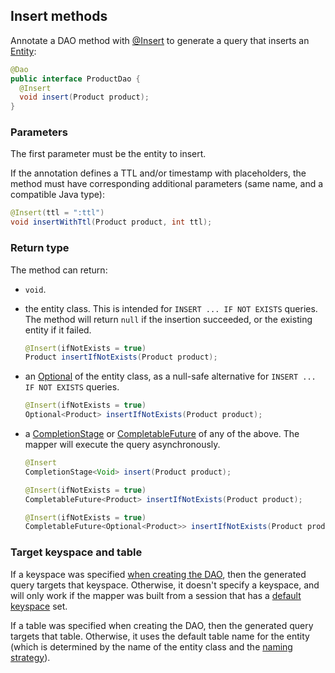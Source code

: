 ## Insert methods

Annotate a DAO method with [@Insert] to generate a query that inserts an [Entity](../../entities):

```java
@Dao
public interface ProductDao {
  @Insert
  void insert(Product product);
}
```

### Parameters

The first parameter must be the entity to insert.

If the annotation defines a TTL and/or timestamp with placeholders, the method must have
corresponding additional parameters (same name, and a compatible Java type):

```java
@Insert(ttl = ":ttl")
void insertWithTtl(Product product, int ttl);
```

### Return type

The method can return:

* `void`.

* the entity class. This is intended for `INSERT ... IF NOT EXISTS` queries. The method will return
  `null` if the insertion succeeded, or the existing entity if it failed.

    ```java
    @Insert(ifNotExists = true)
    Product insertIfNotExists(Product product);
    ```

* an [Optional] of the entity class, as a null-safe alternative for `INSERT ... IF NOT EXISTS`
  queries.

    ```java
    @Insert(ifNotExists = true)
    Optional<Product> insertIfNotExists(Product product);
    ```
    
* a [CompletionStage] or [CompletableFuture] of any of the above. The mapper will execute the query
  asynchronously.

    ```java
    @Insert
    CompletionStage<Void> insert(Product product);

    @Insert(ifNotExists = true)
    CompletableFuture<Product> insertIfNotExists(Product product);

    @Insert(ifNotExists = true)
    CompletableFuture<Optional<Product>> insertIfNotExists(Product product);
    ```

### Target keyspace and table

If a keyspace was specified [when creating the DAO](../../mapper/#dao-factory-methods), then the
generated query targets that keyspace. Otherwise, it doesn't specify a keyspace, and will only work
if the mapper was built from a session that has a [default keyspace] set.

If a table was specified when creating the DAO, then the generated query targets that table.
Otherwise, it uses the default table name for the entity (which is determined by the name of the
entity class and the [naming strategy](../../entities/#naming-strategy)).

[default keyspace]: https://docs.datastax.com/en/drivers/java/4.0/com/datastax/oss/driver/api/core/session/SessionBuilder.html#withKeyspace-com.datastax.oss.driver.api.core.CqlIdentifier-
[@Insert]:          https://docs.datastax.com/en/drivers/java/4.0/com/datastax/oss/driver/api/mapper/annotations/Insert.html

[CompletionStage]: https://docs.oracle.com/javase/8/docs/api/java/util/concurrent/CompletionStage.html
[CompletableFuture]: https://docs.oracle.com/javase/8/docs/api/java/util/concurrent/CompletableFuture.html
[Optional]: https://docs.oracle.com/javase/8/docs/api/java/util/Optional.html
